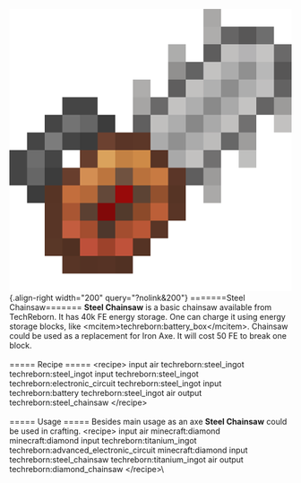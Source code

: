![Steel Сhainsaw](/media/mods/techreborn/steel_chainsaw.png){.align-right width="200" query="?nolink&200"} =======Steel Chainsaw======= **Steel Chainsaw** is a basic chainsaw available from TechReborn. It has 40k FE energy storage. One can charge it using energy storage blocks, like \<mcitem\>techreborn:battery_box\</mcitem\>. Chainsaw could be used as a replacement for Iron Axe. It will cost 50 FE to break one block.\
\
===== Recipe ===== \<recipe\> input air techreborn:steel_ingot techreborn:steel_ingot input techreborn:steel_ingot techreborn:electronic_circuit techreborn:steel_ingot input techreborn:battery techreborn:steel_ingot air output techreborn:steel_chainsaw \</recipe\>\
\
===== Usage ===== Besides main usage as an axe **Steel Chainsaw** could be used in crafting. \<recipe\> input air minecraft:diamond minecraft:diamond input techreborn:titanium_ingot techreborn:advanced_electronic_circuit minecraft:diamond input techreborn:steel_chainsaw techreborn:titanium_ingot air output techreborn:diamond_chainsaw \</recipe\>\
